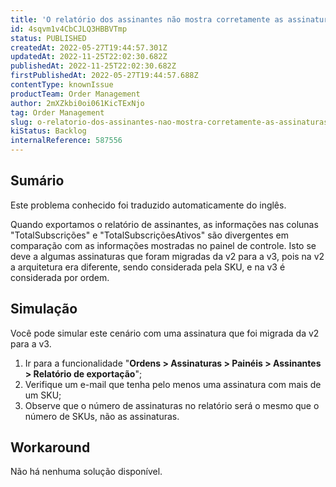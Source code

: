 ```yaml
---
title: 'O relatório dos assinantes não mostra corretamente as assinaturas ativas'
id: 4sqvm1v4CbCJLQ3HBBVTmp
status: PUBLISHED
createdAt: 2022-05-27T19:44:57.301Z
updatedAt: 2022-11-25T22:02:30.682Z
publishedAt: 2022-11-25T22:02:30.682Z
firstPublishedAt: 2022-05-27T19:44:57.688Z
contentType: knownIssue
productTeam: Order Management
author: 2mXZkbi0oi061KicTExNjo
tag: Order Management
slug: o-relatorio-dos-assinantes-nao-mostra-corretamente-as-assinaturas-ativas
kiStatus: Backlog
internalReference: 587556
---
```


## Sumário

<div class="alert alert-info">
  <p>Este problema conhecido foi traduzido automaticamente do inglês.</p>
</div>


Quando exportamos o relatório de assinantes, as informações nas colunas "TotalSubscrições" e "TotalSubscriçõesAtivos" são divergentes em comparação com as informações mostradas no painel de controle.
Isto se deve a algumas assinaturas que foram migradas da v2 para a v3, pois na v2 a arquitetura era diferente, sendo considerada pela SKU, e na v3 é considerada por ordem.



## Simulação


Você pode simular este cenário com uma assinatura que foi migrada da v2 para a v3.

1. Ir para a funcionalidade "**Ordens > Assinaturas > Painéis > Assinantes > Relatório de exportação**";
2. Verifique um e-mail que tenha pelo menos uma assinatura com mais de um SKU;
3. Observe que o número de assinaturas no relatório será o mesmo que o número de SKUs, não as assinaturas.



## Workaround


Não há nenhuma solução disponível.

